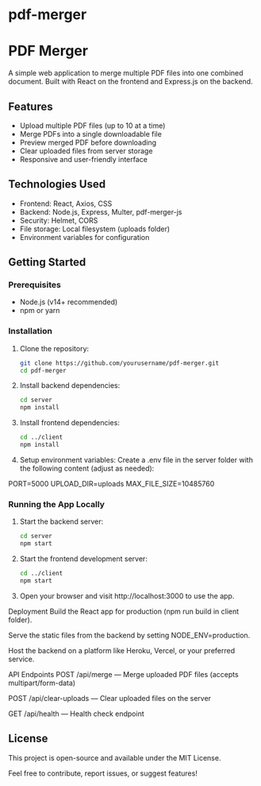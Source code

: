 # pdf-merger

# PDF Merger

A simple web application to merge multiple PDF files into one combined document. Built with React on the frontend and Express.js on the backend.

## Features

- Upload multiple PDF files (up to 10 at a time)
- Merge PDFs into a single downloadable file
- Preview merged PDF before downloading
- Clear uploaded files from server storage
- Responsive and user-friendly interface

## Technologies Used

- Frontend: React, Axios, CSS
- Backend: Node.js, Express, Multer, pdf-merger-js
- Security: Helmet, CORS
- File storage: Local filesystem (uploads folder)
- Environment variables for configuration

## Getting Started

### Prerequisites

- Node.js (v14+ recommended)
- npm or yarn

### Installation

1. Clone the repository:

   ```bash
   git clone https://github.com/yourusername/pdf-merger.git
   cd pdf-merger

2. Install backend dependencies:

    ```bash
    cd server
    npm install

3. Install frontend dependencies:
    
    ```bash
    cd ../client
    npm install

4. Setup environment variables:
Create a .env file in the server folder with the following content (adjust as needed):

PORT=5000
UPLOAD_DIR=uploads
MAX_FILE_SIZE=10485760

### Running the App Locally

1. Start the backend server:

    ```bash
    cd server
    npm start

2. Start the frontend development server:

    ```bash
    cd ../client
    npm start 

3. Open your browser and visit http://localhost:3000 to use the app.

Deployment
Build the React app for production (npm run build in client folder).

Serve the static files from the backend by setting NODE_ENV=production.

Host the backend on a platform like Heroku, Vercel, or your preferred service.

API Endpoints
POST /api/merge — Merge uploaded PDF files (accepts multipart/form-data)

POST /api/clear-uploads — Clear uploaded files on the server

GET /api/health — Health check endpoint

## License
This project is open-source and available under the MIT License.

Feel free to contribute, report issues, or suggest features!